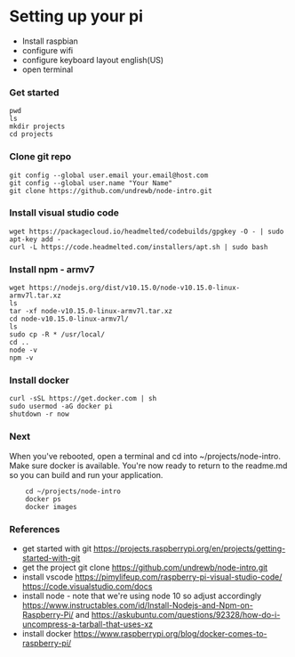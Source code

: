 # Setting up your pi

- Install raspbian
- configure wifi
- configure keyboard layout english(US)
- open terminal

### Get started

    pwd
    ls
    mkdir projects
    cd projects

### Clone git repo

    git config --global user.email your.email@host.com
    git config --global user.name "Your Name"
    git clone https://github.com/undrewb/node-intro.git

### Install visual studio code

    wget https://packagecloud.io/headmelted/codebuilds/gpgkey -O - | sudo apt-key add -
    curl -L https://code.headmelted.com/installers/apt.sh | sudo bash

### Install npm - armv7

    wget https://nodejs.org/dist/v10.15.0/node-v10.15.0-linux-armv7l.tar.xz
    ls
    tar -xf node-v10.15.0-linux-armv7l.tar.xz 
    cd node-v10.15.0-linux-armv7l/
    ls
    sudo cp -R * /usr/local/
    cd ..
    node -v
    npm -v
    
### Install docker

    curl -sSL https://get.docker.com | sh
    sudo usermod -aG docker pi
    shutdown -r now

### Next
When you've rebooted, open a terminal and cd into ~/projects/node-intro. Make sure docker is available. You're now ready to return to the readme.md so you can build and run your application.
```
    cd ~/projects/node-intro
    docker ps
    docker images
```
### References
- get started with git
    https://projects.raspberrypi.org/en/projects/getting-started-with-git
- get the project
    git clone https://github.com/undrewb/node-intro.git
- install vscode
    https://pimylifeup.com/raspberry-pi-visual-studio-code/
    https://code.visualstudio.com/docs
- install node - note that we're using node 10 so adjust accordingly
    https://www.instructables.com/id/Install-Nodejs-and-Npm-on-Raspberry-Pi/
    and             https://askubuntu.com/questions/92328/how-do-i-uncompress-a-tarball-that-uses-xz
- install docker 
        https://www.raspberrypi.org/blog/docker-comes-to-raspberry-pi/